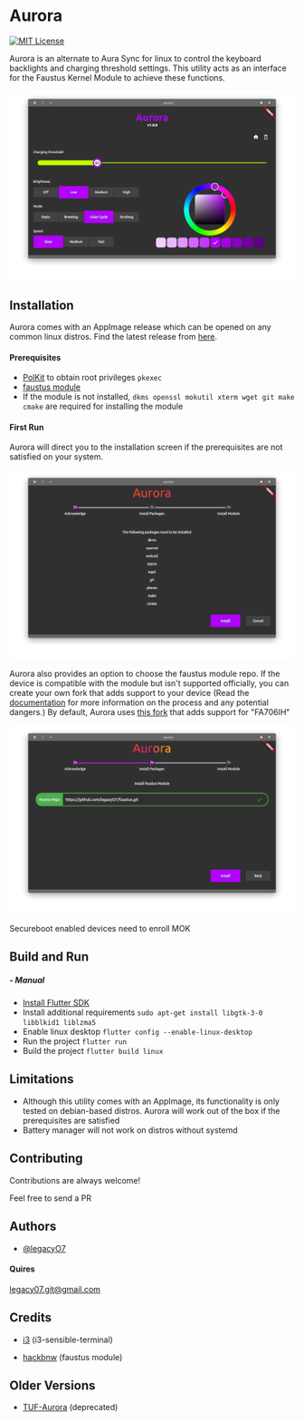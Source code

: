
# Aurora
[![MIT License](https://img.shields.io/badge/License-MIT-green.svg)](https://choosealicense.com/licenses/mit/)


Aurora is an alternate to Aura Sync for linux to control the keyboard backlights and charging threshold settings. This utility acts as an interface for the Faustus Kernel Module to achieve these functions.


![App Screenshot](https://github.com/legacyO7/Aurora/blob/stable/assets/images/snaps/arsrceen_1.png)


## Installation

Aurora comes with an AppImage release which can be opened on any common linux distros.
Find the latest release from [here](https://github.com/legacyO7/Aurora/releases).

#### Prerequisites

- [PolKit](https://en.wikipedia.org/wiki/Polkit) to obtain root privileges `pkexec`
- [faustus module](https://github.com/hackbnw/faustus)
- If the module is not installed, `dkms openssl mokutil xterm wget git make cmake` are required for installing the module

#### First Run
Aurora will direct you to the installation screen if the prerequisites are not satisfied on your system.

![App Screenshot](https://github.com/legacyO7/Aurora/blob/stable/assets/images/snaps/arsrceen_2.png)

Aurora also provides an option to choose the faustus module repo. If the device is compatible with the module but isn't supported officially, you can create your own fork that adds support to your device
(Read the [documentation](https://github.com/hackbnw/faustus) for more information on the process and any potential dangers.)
By default, Aurora uses [this fork](https://github.com/legacyO7/faustus.git) that adds support for "FA706IH"

![App Screenshot](https://github.com/legacyO7/Aurora/blob/stable/assets/images/snaps/arsrceen_3.png)

Secureboot enabled devices need to enroll MOK

## Build and Run

##### - Manual

- [Install Flutter SDK](https://docs.flutter.dev/get-started/install/linux)
- Install additional requirements 
`sudo apt-get install libgtk-3-0 libblkid1 liblzma5`
- Enable linux desktop
`flutter config --enable-linux-desktop`
- Run the project
`flutter run`
- Build the project
`flutter build linux`


## Limitations
- Although this utility comes with an AppImage, its functionality is only tested on debian-based distros. Aurora will work out of the box if the prerequisites are satisfied
- Battery manager will not work on distros without systemd
 

## Contributing

Contributions are always welcome!

Feel free to send a PR


## Authors

- [@legacyO7](https://www.github.com/legacyO7)

#### Quires
legacy07.git@gmail.com


## Credits

- [i3](https://github.com/i3) (i3-sensible-terminal)

- [hackbnw](https://github.com/hackbnw) (faustus module)

## Older Versions
- [TUF-Aurora](https://github.com/legacyO7/TUF-Aurora) (deprecated)

